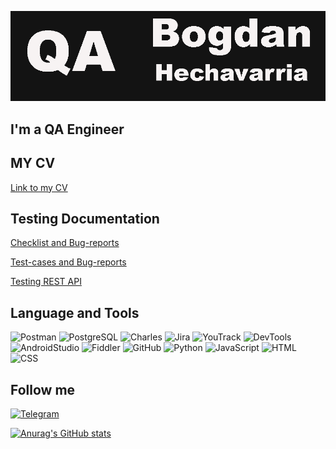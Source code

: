 ![Header](https://github.com/HechavarriaBogdan/HechavarriaBogdan/blob/main/assets/QAimage.png)

## I'm a QA Engineer 

## MY CV

[Link to my CV](https://docs.google.com/document/d/1TLu1WiF2MvL1lfVybjd5N3OEvzb9qgtRZp95B3zRrok/edit?usp=sharing)

## Testing Documentation

[Checklist and Bug-reports](https://docs.google.com/spreadsheets/d/1FgGj5NEsQKk4l9slsOmvB1HEf_2G_U4jHRpnzOgaNOY/edit?usp=sharing)

[Test-cases and Bug-reports](https://docs.google.com/spreadsheets/d/1iTjblg1hC0v7eMX4GGy-hrf61QKgEB1qc3zK10OZIjc/edit?usp=sharing)

[Testing REST API](https://docs.google.com/spreadsheets/d/1dzzuQZ6wE6vEA0g7guOmyTVEMkHP2L-aWX-XxyJmU_Y/edit?usp=sharing)



## Language and Tools
![Postman](https://img.shields.io/badge/Postman-090909?style=for-the-badge&logo=Postman&logoColor=D2691E)
![PostgreSQL](https://img.shields.io/badge/SQL-090909?style=for-the-badge&logo=mysql)
![Charles](https://img.shields.io/badge/Charles-090909?style=for-the-badge&logo=appveyor&logoColor=D2B48C)
![Jira](https://img.shields.io/badge/Jira-090909?style=for-the-badge&logo=Jira&logoColor=708090)
![YouTrack](https://img.shields.io/badge/YouTrack-090909?style=for-the-badge&logo=appveyor&logoColor=000080)
![DevTools](https://img.shields.io/badge/DevTools-090909?style=for-the-badge&logo=e&logoColor=)
![AndroidStudio](https://img.shields.io/badge/AndroidStudio-090909?style=for-the-badge&logo=androidstudio&logoColor=)
![Fiddler](https://img.shields.io/badge/Fiddler-090909?style=for-the-badge&logo=appveyor&logoColor=006400)
![GitHub](https://img.shields.io/badge/GitHub-090909?style=for-the-badge&logo=github&logoColor=)
![Python](https://img.shields.io/badge/Python(Basics)-090909?style=for-the-badge&logo=python&logoColor=)
![JavaScript](https://img.shields.io/badge/JavaScript(Basics)-090909?style=for-the-badge&logo=Javascript&logoColor=)
![HTML](https://img.shields.io/badge/HTML(Basics)-090909?style=for-the-badge&logo=appveyor&logoColor=2E8B57)
![CSS](https://img.shields.io/badge/SCC(Basics)-090909?style=for-the-badge&logo=appveyor&logoColor=00FFFF)

## Follow me
[![Telegram](https://img.shields.io/badge/Telegram-090909?style=for-the-badge&logo=telegram&logoColor=)](https://t.me/hechavarriaB)

[![Anurag's GitHub stats](https://github-readme-stats.vercel.app/api?username=HechavarriaBogdan&show_icons=true&theme=dark)](https://github.com/anuraghazra/github-readme-stats)





